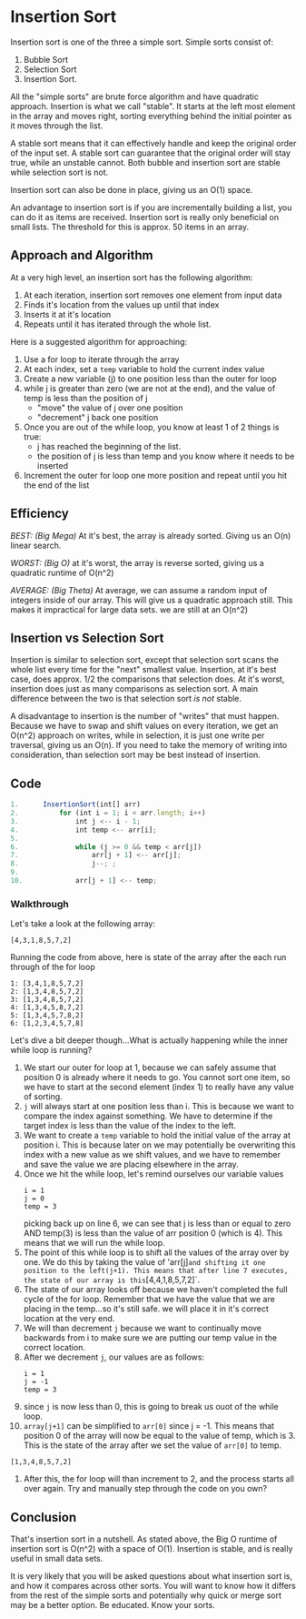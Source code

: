 # Insertion Sort

Insertion sort is one of the three a simple sort.
Simple sorts consist of:
1. Bubble Sort
2. Selection Sort
3. Insertion Sort.

All the "simple sorts" are brute force algorithm and have quadratic approach. Insertion is what we call "stable". It starts at the left most element in the array and moves right, sorting everything behind the initial pointer as it moves through the list. 

A stable sort means that it can effectively handle and keep the original order of the input set. A stable sort can guarantee that the original order will stay true, while an unstable cannot. Both bubble and insertion sort are stable while selection sort is not. 

Insertion sort can also be done in place, giving us an O(1) space. 

An advantage to insertion sort is if you are incrementally building a list, you can do it as items are received. Insertion sort is really only beneficial on small lists. The threshold for this is approx. 50 items in an array.

## Approach and Algorithm

At a very high level, an insertion sort has the following algorithm:

1. At each iteration, insertion sort removes one element from input data
2. Finds it's location from the values up until that index
3. Inserts it at it's location
4. Repeats until it has iterated through the whole list.


Here is a suggested algorithm for approaching:

1. Use a for loop to iterate through the array
1. At each index, set a `temp` variable to hold the current index value
1. Create a new variable (j) to one position less than the outer for loop
1. while j is greater than zero (we are not at the end), and the value of temp is less than the position of j
	- "move" the value of j over one position
	- "decrement" j back one position
1. Once you are out of the while loop, you know at least 1 of 2 things is true:
	- j has reached the beginning of the list. 
	- the position of j is less than temp and you know where it needs to be inserted
1. Increment the outer for loop one more position and repeat until you hit the end of the list

## Efficiency

*BEST: (Big Mega)* At it's best, the array is already sorted. Giving us an O(n) linear search. 

*WORST: (Big O)* at it's worst, the array is reverse sorted, giving us a quadratic runtime of O(n^2)

*AVERAGE: (Big Theta)* At average, we can assume a random input of integers inside of our array. This will give us a quadratic approach still. This makes it impractical for large data sets. we are still at an O(n^2)

## Insertion vs Selection Sort

Insertion is similar to selection sort, except that selection sort scans the whole list every time for the "next" smallest value. Insertion, at it's best case, does approx. 1/2 the comparisons that selection does. At it's worst, insertion does  just as many comparisons as selection sort. A main difference between the two is that selection sort *is not* stable. 

A disadvantage to insertion is the number of "writes" that must happen. Because we have to swap and shift values on every iteration, we get an O(n^2) approach on writes, while in selection, it is just one write per traversal, giving us an O(n). If you need to take the memory of writing into consideration, than selection sort may be best instead of insertion. 


## Code

```javascript
1.		InsertionSort(int[] arr)
2.			for (int i = 1; i < arr.length; i++)
3.				int j <-- i - 1;
4.				int temp <-- arr[i];
5.
6.				while (j >= 0 && temp < arr[j])
7.					arr[j + 1] <-- arr[j];
8.					j--; ;
9.
10.				arr[j + 1] <-- temp;
```

### Walkthrough
Let's take a look at the following array:

```
[4,3,1,8,5,7,2]
```

Running the code from above, here is state of the array after the each run through of the for loop

```
1: [3,4,1,8,5,7,2]
2: [1,3,4,8,5,7,2]
3: [1,3,4,8,5,7,2]
4: [1,3,4,5,8,7,2]
5: [1,3,4,5,7,8,2]
6: [1,2,3,4,5,7,8]
```

Let's dive a bit deeper though...What is actually happening while the inner while loop is running?

1. We start our outer for loop at 1, because we can safely assume that position 0 is already where it needs to go. You cannot sort one item, so we have to start at the second element (index 1) to really have any value of sorting.
1. `j` will always start at one position less than i. This is because we want to compare the index against something. We have to determine if the target index is less than the value of the index to the left. 
1. We want to create a `temp` variable to hold the initial value of the array at position i. This is because later on we may potentially be overwriting this index with a new value as we shift values, and we have to remember and save the value we are placing elsewhere in the array. 
1. Once we hit the while loop, let's remind ourselves our variable values
	```
	i = 1
	j = 0
	temp = 3
	```
	picking back up on line 6, we can see that j is less than or equal to zero AND temp(3) is less than the value of arr position 0 (which is 4). This means that we will run the while loop. 
1. The point of this while loop is to shift all the values of the array over by one. We do this by taking the value of 'arr[j]` and shifting it one position to the left(j+1). This means that after line 7 executes, the state of our array is this `[4,4,1,8,5,7,2]`. 
1. The state of our array looks off because we haven't completed the full cycle of the for loop. Remember that we have the value that we are placing in the temp...so it's still safe. we will place it in it's correct location at the very end.
1. We will than decrement `j` because we want to continually move backwards from i to make sure we are putting our temp value in the correct location. 
1. After we decrement `j`, our values are as follows:
	```
	i = 1
	j = -1
	temp = 3
	```
1. since `j` is now less than 0, this is going to break us ouot of the while loop.
1. `array[j+1]` can be simplified to `arr[0]` since j = -1. This means that position 0 of the array will now be equal to the value of temp, which is 3. This is the state of the array after we set the value of `arr[0]` to temp.

```
[1,3,4,8,5,7,2]
```

1. After this, the for loop will than increment to 2, and the process starts all over again. Try and manually step through the code on you own?

## Conclusion

That's insertion sort in a nutshell. As stated above, the Big O runtime of insertion sort is O(n^2) with a space of O(1). Insertion is stable, and is really useful in small data sets. 

It is very likely that you will be asked questions about what insertion sort is, and how it compares across other sorts. You will want to know how it differs from the rest of the simple sorts and potentially why quick or merge sort may be a better option. Be educated. Know your sorts. 

